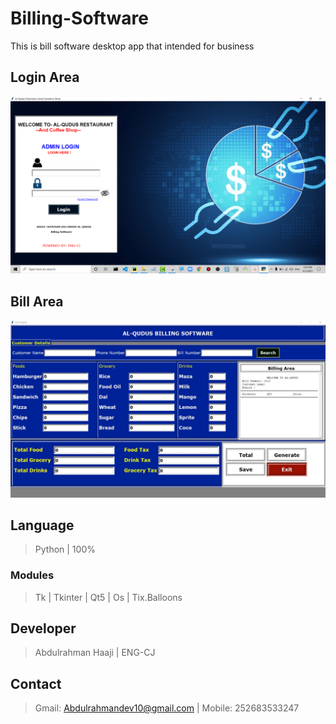 # Billing-Software
 This is bill software desktop app that intended for business
 
## Login Area
![](Images/login.PNG)
## Bill Area
![](Images/thumb.jpg)

## Language
>Python
>| 100%
### Modules
>Tk 
>| Tkinter
>| Qt5
>| Os
>| Tix.Balloons

## Developer
>Abdulrahman Haaji | ENG-CJ
## Contact
> Gmail: Abdulrahmandev10@gmail.com
> | Mobile: 252683533247


 
